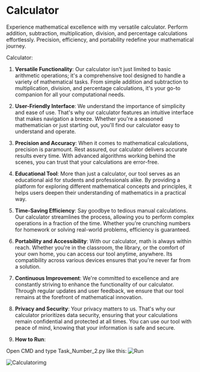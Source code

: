# Calculator
Experience mathematical excellence with my versatile calculator. Perform addition, subtraction, multiplication, division, and percentage calculations effortlessly. Precision, efficiency, and portability redefine your mathematical journey.

 Calculator: 

1. **Versatile Functionality**: Our calculator isn't just limited to basic arithmetic operations; it's a comprehensive tool designed to handle a variety of mathematical tasks. From simple addition and subtraction to multiplication, division, and percentage calculations, it's your go-to companion for all your computational needs.

2. **User-Friendly Interface**: We understand the importance of simplicity and ease of use. That's why our calculator features an intuitive interface that makes navigation a breeze. Whether you're a seasoned mathematician or just starting out, you'll find our calculator easy to understand and operate.

3. **Precision and Accuracy**: When it comes to mathematical calculations, precision is paramount. Rest assured, our calculator delivers accurate results every time. With advanced algorithms working behind the scenes, you can trust that your calculations are error-free.

4. **Educational Tool**: More than just a calculator, our tool serves as an educational aid for students and professionals alike. By providing a platform for exploring different mathematical concepts and principles, it helps users deepen their understanding of mathematics in a practical way.

5. **Time-Saving Efficiency**: Say goodbye to tedious manual calculations. Our calculator streamlines the process, allowing you to perform complex operations in a fraction of the time. Whether you're crunching numbers for homework or solving real-world problems, efficiency is guaranteed.

6. **Portability and Accessibility**: With our calculator, math is always within reach. Whether you're in the classroom, the library, or the comfort of your own home, you can access our tool anytime, anywhere. Its compatibility across various devices ensures that you're never far from a solution.

7. **Continuous Improvement**: We're committed to excellence and are constantly striving to enhance the functionality of our calculator. Through regular updates and user feedback, we ensure that our tool remains at the forefront of mathematical innovation.

8. **Privacy and Security**: Your privacy matters to us. That's why our calculator prioritizes data security, ensuring that your calculations remain confidential and protected at all times. You can use our tool with peace of mind, knowing that your information is safe and secure. 

8. **How to Run**:

Open CMD and type Task_Number_2.py like this:
![Run](https://github.com/KhawajaAbdulMoiz/BanoQabil_2.0-Python-Course/assets/156238498/b9a88362-bba2-4e07-8d39-b205208e32e3)


![Calculatorimg](https://github.com/KhawajaAbdulMoiz/BanoQabil_2.0-Python-Course/assets/156238498/b1f58859-2bfc-4a98-8945-c222b621601b)
